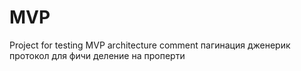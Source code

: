 # MVP
Project for testing MVP architecture
comment
пагинация
дженерик
протокол для фичи
деление на проперти
